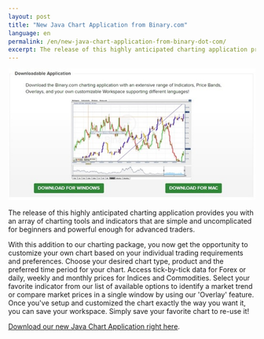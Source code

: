 ```yaml
---
layout: post
title: "New Java Chart Application from Binary.com"
language: en
permalink: /en/new-java-chart-application-from-binary-dot-com/
excerpt: The release of this highly anticipated charting application provides you with an array of charting tools and indicators that are simple and uncomplicated for beginners and powerful enough for advanced traders.
---
```


![](/post_images/3288101.jpg)

The release of this highly anticipated charting application provides you with an array of charting tools and indicators that are simple and uncomplicated for beginners and powerful enough for advanced traders.

With this addition to our charting package, you now get the opportunity to customize your own chart based on your individual trading requirements and preferences.  Choose your desired chart type, product and the preferred time period for your chart.  Access tick-by-tick data for Forex or daily, weekly and monthly prices for Indices and Commodities. Select your favorite indicator from our list of available options to identify a market trend or compare market prices in a single window by using our 'Overlay' feature. Once you've setup and customized the chart exactly the way you want it, you can save your workspace. Simply save your favorite chart to re-use it!

[Download our new Java Chart Application right here](https://www.binary.com/c/chart_application.cgi?l=EN&utm_medium=social&source=blog&utm_content=newsletter).
